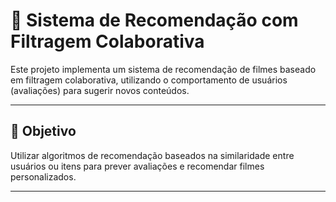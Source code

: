# 🎥 Sistema de Recomendação com Filtragem Colaborativa

Este projeto implementa um sistema de recomendação de filmes baseado em filtragem colaborativa, utilizando o comportamento de usuários (avaliações) para sugerir novos conteúdos.

---

## 🎯 Objetivo

Utilizar algoritmos de recomendação baseados na similaridade entre usuários ou itens para prever avaliações e recomendar filmes personalizados.

---
